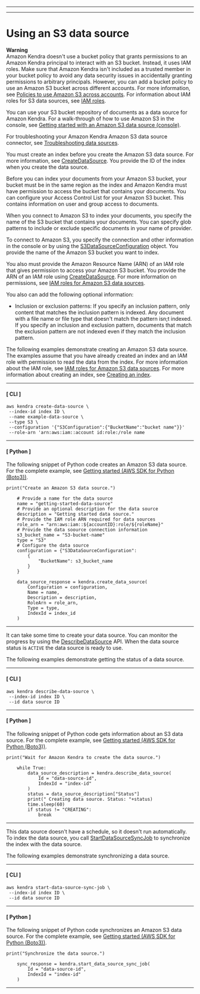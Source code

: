 --------

--------

# Using an S3 data source<a name="data-source-s3"></a>

**Warning**  
Amazon Kendra doesn't use a bucket policy that grants permissions to an Amazon Kendra principal to interact with an S3 bucket\. Instead, it uses IAM roles\. Make sure that Amazon Kendra isn't included as a trusted member in your bucket policy to avoid any data security issues in accidentally granting permissions to arbitrary principals\. However, you can add a bucket policy to use an Amazon S3 bucket across different accounts\. For more information, see [Policies to use Amazon S3 across accounts](https://docs.aws.amazon.com/kendra/latest/dg/iam-roles.html#iam-roles-ds-s3-cross-accounts)\. For information about IAM roles for S3 data sources, see [IAM roles](https://docs.aws.amazon.com/kendra/latest/dg/iam-roles.html#iam-roles-ds-s3)\.

You can use your S3 bucket repository of documents as a data source for Amazon Kendra\. For a walk\-through of how to use Amazon S3 in the console, see [Getting started with an Amazon S3 data source \(console\)](https://docs.aws.amazon.com/kendra/latest/dg/gs-console.html)\.

For troubleshooting your Amazon Kendra Amazon S3 data source connector, see [Troubleshooting data sources](troubleshooting-data-sources.md)\.

You must create an index before you create the Amazon S3 data source\. For more information, see [CreateDataSource](API_CreateDataSource.md)\. You provide the ID of the index when you create the data source\.

Before you can index your documents from your Amazon S3 bucket, your bucket must be in the same region as the index and Amazon Kendra must have permission to access the bucket that contains your documents\. You can configure your Access Control List for your Amazon S3 bucket\. This contains information on user and group access to documents\.

When you connect to Amazon S3 to index your documents, you specify the name of the S3 bucket that contains your documents\. You can specify glob patterns to include or exclude specific documents in your name of provider\.

To connect to Amazon S3, you specify the connection and other information in the console or by using the [S3DataSourceConfiguration](https://docs.aws.amazon.com/kendra/latest/dg/API_S3DataSourceConfiguration.html) object\. You provide the name of the Amazon S3 bucket you want to index\.

You also must provide the Amazon Resource Name \(ARN\) of an IAM role that gives permission to access your Amazon S3 bucket\. You provide the ARN of an IAM role using [CreateDataSource](https://docs.aws.amazon.com/kendra/latest/dg/API_CreateDataSource.html)\. For more information on permissions, see [IAM roles for Amazon S3 data sources](https://docs.aws.amazon.com/kendra/latest/dg/iam-roles.html#iam-roles-ds)\.

You also can add the following optional information:
+ Inclusion or exclusion patterns: If you specify an inclusion pattern, only content that matches the inclusion pattern is indexed\. Any document with a file name or file type that doesn't match the pattern isn;t indexed\. If you specify an inclusion and exclusion pattern, documents that match the exclusion pattern are not indexed even if they match the inclusion pattern\.

The following examples demonstrate creating an Amazon S3 data source\. The examples assume that you have already created an index and an IAM role with permission to read the data from the index\. For more information about the IAM role, see [IAM roles for Amazon S3 data sources](iam-roles.md#iam-roles-ds-s3)\. For more information about creating an index, see [Creating an index](create-index.md)\.

------
#### [ CLI ]

```
aws kendra create-data-source \
 --index-id index ID \
 --name example-data-source \
 --type S3 \
 --configuration '{"S3Configuration":{"BucketName":"bucket name"}}' 
 --role-arn 'arn:aws:iam::account id:role:/role name
```

------
#### [ Python ]

The following snippet of Python code creates an Amazon S3 data source\. For the complete example, see [Getting started \(AWS SDK for Python \(Boto3\)\)](gs-python.md)\.

```
print("Create an Amazon S3 data source.")
    
    # Provide a name for the data source
    name = "getting-started-data-source"
    # Provide an optional description for the data source
    description = "Getting started data source."
    # Provide the IAM role ARN required for data sources
    role_arn = "arn:aws:iam::${accountID}:role/${roleName}"
    # Provide the data soource connection information
    s3_bucket_name = "S3-bucket-name"
    type = "S3"
    # Configure the data source
    configuration = {"S3DataSourceConfiguration":
        {
            "BucketName": s3_bucket_name
        }
    }

    data_source_response = kendra.create_data_source(
        Configuration = configuration,
        Name = name,
        Description = description,
        RoleArn = role_arn,
        Type = type,
        IndexId = index_id
    )
```

------

It can take some time to create your data source\. You can monitor the progress by using the [DescribeDataSource](API_DescribeDataSource.md) API\. When the data source status is `ACTIVE` the data source is ready to use\. 

The following examples demonstrate getting the status of a data source\.

------
#### [ CLI ]

```
aws kendra describe-data-source \
 --index-id index ID \
 --id data source ID
```

------
#### [ Python ]

The following snippet of Python code gets information about an S3 data source\. For the complete example, see [Getting started \(AWS SDK for Python \(Boto3\)\)](gs-python.md)\.

```
print("Wait for Amazon Kendra to create the data source.")

    while True:
        data_source_description = kendra.describe_data_source(
            Id = "data-source-id",
            IndexId = "index-id"
        )
        status = data_source_description["Status"]
        print(" Creating data source. Status: "+status)
        time.sleep(60)
        if status != "CREATING":
            break
```

------

This data source doesn't have a schedule, so it doesn't run automatically\. To index the data source, you call [StartDataSourceSyncJob](API_StartDataSourceSyncJob.md) to synchronize the index with the data source\.

The following examples demonstrate synchronizing a data source\.

------
#### [ CLI ]

```
aws kendra start-data-source-sync-job \
 --index-id index ID \
 --id data source ID
```

------
#### [ Python ]

The following snippet of Python code synchronizes an Amazon S3 data source\. For the complete example, see [Getting started \(AWS SDK for Python \(Boto3\)\)](gs-python.md)\.

```
print("Synchronize the data source.")

    sync_response = kendra.start_data_source_sync_job(
        Id = "data-source-id",
        IndexId = "index-id"
    )
```

------